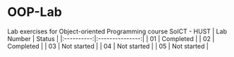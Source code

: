 # OOP-Lab
Lab exercises for Object-oriented Programming course SoICT - HUST
| Lab Number |      Status     |
|:----------:|:---------------:|
|     01     |    Completed    |
|     02     |    Completed    |
|     03     |   Not started   |
|     04     |   Not started   |
|     05     |   Not started   |